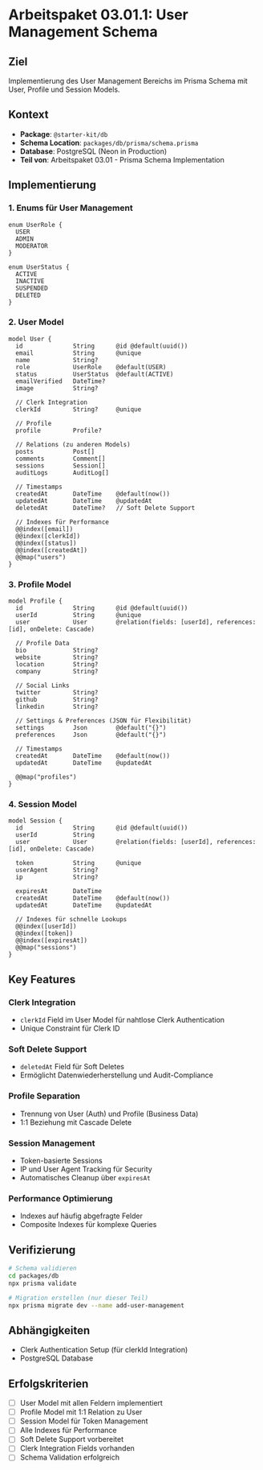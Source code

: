 # Arbeitspaket 03.01.1: User Management Schema

## Ziel
Implementierung des User Management Bereichs im Prisma Schema mit User, Profile und Session Models.

## Kontext
- **Package**: `@starter-kit/db`
- **Schema Location**: `packages/db/prisma/schema.prisma`
- **Database**: PostgreSQL (Neon in Production)
- **Teil von**: Arbeitspaket 03.01 - Prisma Schema Implementation

## Implementierung

### 1. Enums für User Management

```prisma
enum UserRole {
  USER
  ADMIN
  MODERATOR
}

enum UserStatus {
  ACTIVE
  INACTIVE
  SUSPENDED
  DELETED
}
```

### 2. User Model

```prisma
model User {
  id              String      @id @default(uuid())
  email           String      @unique
  name            String?
  role            UserRole    @default(USER)
  status          UserStatus  @default(ACTIVE)
  emailVerified   DateTime?
  image           String?
  
  // Clerk Integration
  clerkId         String?     @unique
  
  // Profile
  profile         Profile?
  
  // Relations (zu anderen Models)
  posts           Post[]
  comments        Comment[]
  sessions        Session[]
  auditLogs       AuditLog[]
  
  // Timestamps
  createdAt       DateTime    @default(now())
  updatedAt       DateTime    @updatedAt
  deletedAt       DateTime?   // Soft Delete Support
  
  // Indexes für Performance
  @@index([email])
  @@index([clerkId])
  @@index([status])
  @@index([createdAt])
  @@map("users")
}
```

### 3. Profile Model

```prisma
model Profile {
  id              String      @id @default(uuid())
  userId          String      @unique
  user            User        @relation(fields: [userId], references: [id], onDelete: Cascade)
  
  // Profile Data
  bio             String?
  website         String?
  location        String?
  company         String?
  
  // Social Links
  twitter         String?
  github          String?
  linkedin        String?
  
  // Settings & Preferences (JSON für Flexibilität)
  settings        Json        @default("{}")
  preferences     Json        @default("{}")
  
  // Timestamps
  createdAt       DateTime    @default(now())
  updatedAt       DateTime    @updatedAt
  
  @@map("profiles")
}
```

### 4. Session Model

```prisma
model Session {
  id              String      @id @default(uuid())
  userId          String
  user            User        @relation(fields: [userId], references: [id], onDelete: Cascade)
  
  token           String      @unique
  userAgent       String?
  ip              String?
  
  expiresAt       DateTime
  createdAt       DateTime    @default(now())
  updatedAt       DateTime    @updatedAt
  
  // Indexes für schnelle Lookups
  @@index([userId])
  @@index([token])
  @@index([expiresAt])
  @@map("sessions")
}
```

## Key Features

### Clerk Integration
- `clerkId` Field im User Model für nahtlose Clerk Authentication
- Unique Constraint für Clerk ID

### Soft Delete Support
- `deletedAt` Field für Soft Deletes
- Ermöglicht Datenwiederherstellung und Audit-Compliance

### Profile Separation
- Trennung von User (Auth) und Profile (Business Data)
- 1:1 Beziehung mit Cascade Delete

### Session Management
- Token-basierte Sessions
- IP und User Agent Tracking für Security
- Automatisches Cleanup über `expiresAt`

### Performance Optimierung
- Indexes auf häufig abgefragte Felder
- Composite Indexes für komplexe Queries

## Verifizierung

```bash
# Schema validieren
cd packages/db
npx prisma validate

# Migration erstellen (nur dieser Teil)
npx prisma migrate dev --name add-user-management
```

## Abhängigkeiten
- Clerk Authentication Setup (für clerkId Integration)
- PostgreSQL Database

## Erfolgskriterien
- [ ] User Model mit allen Feldern implementiert
- [ ] Profile Model mit 1:1 Relation zu User
- [ ] Session Model für Token Management
- [ ] Alle Indexes für Performance
- [ ] Soft Delete Support vorbereitet
- [ ] Clerk Integration Fields vorhanden
- [ ] Schema Validation erfolgreich